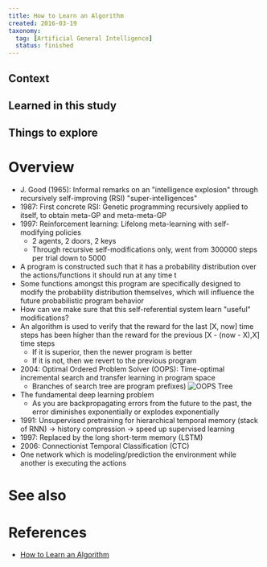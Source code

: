 ```yaml
---
title: How to Learn an Algorithm
created: 2016-03-19
taxonomy:
  tag: [Artificial General Intelligence]
  status: finished
---
```


## Context

## Learned in this study

## Things to explore

# Overview
* J. Good (1965): Informal remarks on an "intelligence explosion" through recursively self-improving (RSI) "super-intelligences"
* 1987: First concrete RSI: Genetic programming recursively applied to itself, to obtain meta-GP and meta-meta-GP
* 1997: Reinforcement learning: Lifelong meta-learning with self-modifying policies
	* 2 agents, 2 doors, 2 keys
	* Through recursive self-modifications only, went from 300000 steps per trial down to 5000
* A program is constructed such that it has a probability distribution over the actions/functions it should run at any time t
* Some functions amongst this program are specifically designed to modify the probability distribution themselves, which will influence the future probabilistic program behavior
* How can we make sure that this self-referential system learn "useful" modifications?
* An algorithm is used to verify that the reward for the last [X, now] time steps has been higher than the reward for the previous [X - (now - X),X] time steps
	* If it is superior, then the newer program is better
	* If it is not, then we revert to the previous program
* 2004: Optimal Ordered Problem Solver (OOPS): Time-optimal incremental search and transfer learning in program space
	* Branches of search tree are program prefixes)
![OOPS Tree](assets/images/oopstree720.jpg)
* The fundamental deep learning problem
	* As you are backpropagating errors from the future to the past, the error diminishes exponentially or explodes exponentially
* 1991: Unsupervised pretraining for hierarchical temporal memory (stack of RNN) -> history compression -> speed up supervised learning
* 1997: Replaced by the long short-term memory (LSTM)
* 2006: Connectionist Temporal Classification (CTC)
* One network which is modeling/prediction the environment while another is executing the actions

# See also

# References
* [How to Learn an Algorithm](https://www.youtube.com/watch?v=mF5-tr7qAF4)
